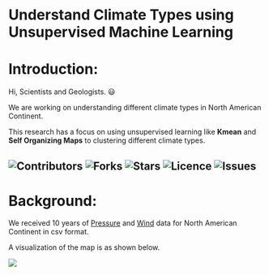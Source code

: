 # Understand Climate Types using Unsupervised Machine Learning
# Introduction:

Hi, Scientists and Geologists. :smiley:

We are working on understanding different climate types in North American Continent. 

This research has a focus on using unsupervised learning like **Kmean** and **Self Organizing Maps** to clustering different climate types.<br>

![Contributors](https://img.shields.io/github/contributors/EthanWTL/ClimateChange?style=plastic)
![Forks](https://img.shields.io/github/forks/EthanWTL/ClimateChange)
![Stars](https://img.shields.io/github/stars/EthanWTL/ClimateChange)
![Licence](https://img.shields.io/github/license/EthanWTL/ClimateChange)
![Issues](https://img.shields.io/github/issues/EthanWTL/ClimateChange)
---

# Background:
We received 10 years of [Pressure](Pressure_rawdata) and [Wind](Wind_rawdata) data for North American Continent in csv format. 

A visualization of the map is as shown below.

![](Visualizations/actualmap.gif)
